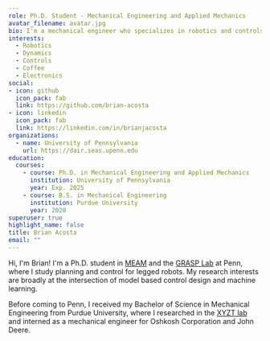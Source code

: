```yaml
---
role: Ph.D. Student - Mechanical Engineering and Applied Mechanics
avatar_filename: avatar.jpg
bio: I'm a mechanical engineer who specializes in robotics and controls.
interests:
  - Robotics
  - Dynamics
  - Controls
  - Coffee
  - Electronics
social:
- icon: github
  icon_pack: fab
  link: https://github.com/brian-acosta
- icon: linkedin
  icon_pack: fab
  link: https://linkedin.com/in/brianjacosta
organizations:
  - name: University of Pennsylvania
    url: https://dair.seas.upenn.edu
education:
  courses:
    - course: Ph.D. in Mechanical Engineering and Applied Mechanics
      institution: University of Pennsylvania
      year: Exp. 2025
    - course: B.S. in Mechanical Engineering
      institution: Purdue University
      year: 2020
superuser: true
highlight_name: false
title: Brian Acosta
email: ""
---
```

Hi, I'm Brian! I'm a Ph.D. student in [MEAM](https://www.me.upenn.edu/) and the [GRASP Lab](https://www.grasp.upenn.edu/) at Penn, where I study planning and control for legged robots. My research interests are broadly at the intersection of model based control design and machine learning. 

Before coming to Penn, I received my Bachelor of Science in Mechanical Engineering from Purdue University, where I researched in the [XYZT lab](https://www.xyztlab.com/) and interned as a mechanical engineer for Oshkosh Corporation and John Deere.